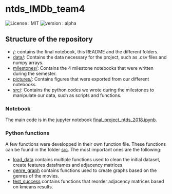 ntds_IMDb_team4
================================================================================

![License : MIT](https://img.shields.io/badge/License-MIT-brightgreen.svg)
![version : alpha](https://img.shields.io/badge/version-final-blue.svg)

## Structure of the repository

+ [/](./): contains the final notebook, this README and the different folders.
+ [data/](./data/): Contains the data necessary for the project, such as .csv files and numpy arrays.
+ [milestones/](./milestones/): Contains the 4 milestone notebooks that were written during the semester.
+ [pictures/](./pictures/): Contains figures that were exported from our different notebooks.
+ [src/](./src/): Contains the python codes we wrote during the milestones to manipulate our data, such as scripts and functions.


### Notebook

The main code is in the jupyter notebook [final_project_ntds_2018.ipynb](./final_project_ntds_2018.ipynb).


### Python functions

A few functions were developped in their own function file. These functions can be found in the folder [src](./src/). The most important ones are the following:

+ [load_data](./src/load_data.py`) contains multiple functions used to clean the initial dataset, create features dataframes and adjacency matrices. 
+ [genre_graph](./src/genre_graph.py`) contains functions used to create graphs based on the genres of the movies.
+ [test_success](./src/test_success.py`) contains functions that reorder adjacency matrices based on kmeans results.
